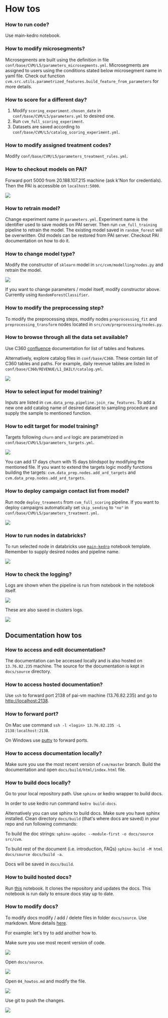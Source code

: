 # How tos

### How to run code?
Use main-kedro notebook.

### How to modify microsegments?
Microsegments are built using the definition in file `conf/base/CVM/L5/parameters_microsegments.yml`.
Microsegments are assigned to users using the conditions stated below microsegment name in yaml file.
Check out function `cvm.src.utils.parametrized_features.build_feature_from_parameters` for more details.

### How to score for a different day?
1. Modify `scoring_experiment.chosen_date` in `conf/base/CVM/L5/parameters.yml` to desired one.
2. Run `cvm_full_scoring_experiment`.
3. Datasets are saved according to `conf/base/CVM/L5/catalog_scoring_experiment.yml`.

### How to modify assigned treatment codes?
Modify `conf/base/CVM/L5/parameters_treatment_rules.yml`.

### How to checkout models on PAI?
Forward port 5000 from 20.188.107.215 machine (ask k'Non for credentials).
Then the PAI is accessible on `localhost:5000`.

![](.images/03_description_images/0a8d68ae.png)

### How to retrain model?
Change experiment name in `parameters.yml`. Experiment name is the identifier used to
save models on PAI server. Then run `cvm_full_training` pipeline to retrain the model.
The existing model saved in `random_forest` will be overwritten. Old models can be restored 
from PAI server. Checkout PAI documentation on how to do it.

### How to change model type?
Modify the constructor of `sklearn` model in `src/cvm/modelling/nodes.py` and retrain the model.

![](.images/03_description_images/0b947f51.png)

If you want to change parameters / model itself, modify constructor above. Currently using
`RandomForestClassifier`.

### How to modify the preprocessing step?
To modify the preprocessing steps, modify nodes `preprocessing_fit` and `preprocessing_transform`
nodes located in `src/cvm/preprocessing/nodes.py`.

### How to browse through all the data set available?
Use C360 [confluence](https://customer360.atlassian.net/wiki/spaces/C3/overview)
documentation for list of tables and features.
 
Alternatively, explore catalog files in `conf/base/C360`. These contain list of C360 tables and paths.
For example, daily revenue tables are listed in `conf/base/C360/REVENUE/L1_DAILY/catalog.yml`.

![](.images/04_howtos_images/5c506852.png)

### How to select input for model training?
Inputs are listed in `cvm.data_prep.pipeline.join_raw_features`. To add a new one add 
catalog name of desired dataset to sampling procedure and supply the sample to mentioned function.

### How to edit target for model training?
Targets following `churn` and `ard` logic are parametrized in `conf/base/CVM/L5/parameters_targets.yml`.

![](.images/04_howtos_images/cd317e48.png)

You can add 17 days churn with 15 days blindspot by modifying the mentioned file.
If you want to extend the targets logic modify functions building the targets: 
`cvm.data_prep.nodes.add_ard_targets` and `cvm.data_prep.nodes.add_ard_targets`.

### How to deploy campaign contact list from model?
Run node `deploy_treaments` from `cvm_full_scoring` pipeline.
If you want to deploy campaigns automatically set `skip_sending` to `"no"` in 
`conf/base/CVM/L5/parameters_treatment.yml`.

![](.images/04_howtos_images/3370204f.png)

### How to run nodes in databricks?
To run selected node in databricks use 
[`main-kedro`](https://southeastasia.azuredatabricks.net/?o=334552184297553#notebook/904855813142769/command/904855813142776)
notebook template.
Remember to supply desired nodes and pipeline name.

![](.images/04_howtos_images/3a2a99ea.png)

### How to check the logging?
Logs are shown when the pipeline is run from notebook in the notebook itself.

![](.images/04_howtos_images/0064ea9a.png)

These are also saved in clusters logs.

![](.images/04_howtos_images/88c22d8c.png)

## Documentation how tos

### How to access and edit documentation?
The documentation can be accessed locally and is also hosted on `13.76.82.235` machine.
The source for the documentation is kept in `docs/source` directory.

### How to access hosted documentation?
Use `ssh` to forward port 2138 of pai-vm machine (13.76.82.235) and go to <http://localhost:2138>.

### How to forward port?
On Mac use command `ssh -l <login> 13.76.82.235 -L 2138:localhost:2138`.

On Windows use [putty](https://www.akadia.com/services/ssh_putty.html) to forward ports.

### How to access documentation locally?
Make sure you use the most recent version of `cvm/master` branch.
Build the documentation and open `docs/build/html/index.html` file.

### How to build docs locally?
Go to your local repository path. Use `sphinx` or kedro wrapper to build docs.

In order to use kedro run command `kedro build-docs`. 

Alternatively you can use sphinx to build docs.
Make sure you have sphinx installed.
Clean directory `docs/build` (that's where docs are saved) in your repo and run following commands:

To build the doc strings: `sphinx-apidoc --module-first -o docs/source src/cvm`.

To build rest of the document (i.e. introduction, FAQs) 
`sphinx-build -M html docs/source docs/build -a`.

Docs will be saved in `docs/build`.

### How to build hosted docs?
Run [this](https://southeastasia.azuredatabricks.net/?o=334552184297553#notebook/1429324376594167)
notebook. It clones the repository and updates the docs.
 This notebook is run daily to ensure docs stay up to date.

### How to modify docs?
To modify docs modify / add / delete files in folder `docs/source`. Use markdown.
More details [here](https://github.com/adam-p/markdown-here/wiki/Markdown-Cheatsheet).

For example: let's try to add another how to.

Make sure you use most recent version of code.

![](.images/04_howtos_images/15a0e8c7.png)

Open `docs/source`.

![](.images/04_howtos_images/f68f4f03.png)

Open `04_howtos.md` and modify the file.

![](.images/04_howtos_images/7bdc4fb1.png)

Use git to push the changes.

![](.images/04_howtos_images/ba4b4102.png)
